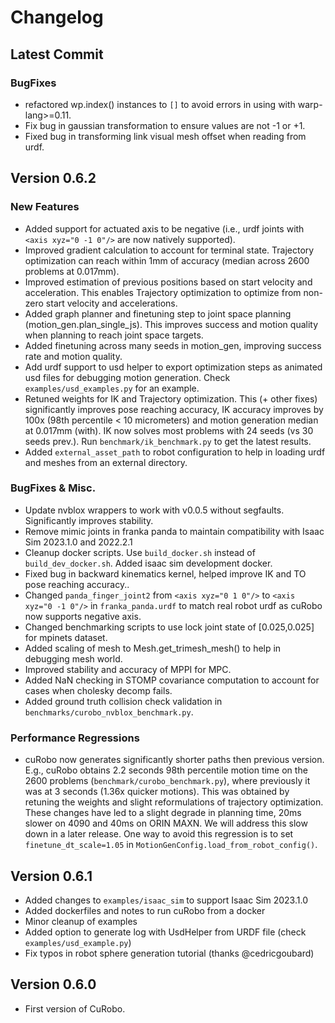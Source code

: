 <!--
Copyright (c) 2023 NVIDIA CORPORATION & AFFILIATES. All rights reserved.

NVIDIA CORPORATION, its affiliates and licensors retain all intellectual
property and proprietary rights in and to this material, related
documentation and any modifications thereto. Any use, reproduction,
disclosure or distribution of this material and related documentation
without an express license agreement from NVIDIA CORPORATION or
its affiliates is strictly prohibited.
-->
# Changelog
## Latest Commit
### BugFixes
- refactored wp.index() instances to `[]` to avoid errors in using with warp-lang>=0.11.
- Fix bug in gaussian transformation to ensure values are not -1 or +1.
- Fixed bug in transforming link visual mesh offset when reading from urdf. 

## Version 0.6.2
### New Features
- Added support for actuated axis to be negative (i.e., urdf joints with `<axis xyz="0 -1 0"/>` are
now natively supported).
- Improved gradient calculation to account for terminal state. Trajectory optimization can reach 
within 1mm of accuracy (median across 2600 problems at 0.017mm).
- Improved estimation of previous positions based on start velocity and acceleration. This enables 
Trajectory optimization to optimize from non-zero start velocity and accelerations.
- Added graph planner and finetuning step to joint space planning (motion_gen.plan_single_js). This
improves success and motion quality when planning to reach joint space targets.
- Added finetuning across many seeds in motion_gen, improving success rate and motion quality.
- Add urdf support to usd helper to export optimization steps as animated usd files for debugging 
motion generation. Check `examples/usd_examples.py` for an example.
- Retuned weights for IK and Trajectory optimization. This (+ other fixes) significantly improves 
pose reaching accuracy, IK accuracy improves by 100x (98th percentile < 10 micrometers) and motion 
generation median at 0.017mm (with). IK now solves most problems with 24 seeds (vs 30 seeds prev.).
Run `benchmark/ik_benchmark.py` to get the latest results.
- Added `external_asset_path` to robot configuration to help in loading urdf and meshes from an 
external directory.

### BugFixes & Misc.
- Update nvblox wrappers to work with v0.0.5 without segfaults. Significantly improves stability.
- Remove mimic joints in franka panda to maintain compatibility with Isaac Sim 2023.1.0 and 2022.2.1
- Cleanup docker scripts. Use `build_docker.sh` instead of `build_dev_docker.sh`. Added isaac sim 
development docker.
- Fixed bug in backward kinematics kernel, helped improve IK and TO pose reaching accuracy.. 
- Changed `panda_finger_joint2` from `<axis xyz="0 1 0"/>`
 to `<axis xyz="0 -1 0"/>` in `franka_panda.urdf` to match real robot urdf as cuRobo now supports
 negative axis.
- Changed benchmarking scripts to use lock joint state of [0.025,0.025] for mpinets dataset. 
- Added scaling of mesh to Mesh.get_trimesh_mesh() to help in debugging mesh world.
- Improved stability and accuracy of MPPI for MPC.
- Added NaN checking in STOMP covariance computation to account for cases when cholesky decomp 
fails.
- Added ground truth collision check validation in `benchmarks/curobo_nvblox_benchmark.py`.

### Performance Regressions
- cuRobo now generates significantly shorter paths then previous version. E.g., cuRobo obtains
2.2 seconds 98th percentile motion time on the 2600 problems (`benchmark/curobo_benchmark.py`), where
previously it was at 3 seconds (1.36x quicker motions). This was obtained by retuning the weights and
slight reformulations of trajectory optimization. These changes have led to a slight degrade in 
planning time, 20ms slower on 4090 and 40ms on ORIN MAXN. We will address this slow down in a later
release. One way to avoid this regression is to set `finetune_dt_scale=1.05` in 
`MotionGenConfig.load_from_robot_config()`.

## Version 0.6.1

- Added changes to `examples/isaac_sim` to support Isaac Sim 2023.1.0
- Added dockerfiles and notes to run cuRobo from a docker
- Minor cleanup of examples
- Added option to generate log with UsdHelper from URDF file (check `examples/usd_example.py`)
- Fix typos in robot sphere generation tutorial (thanks @cedricgoubard)

## Version 0.6.0

- First version of CuRobo.
